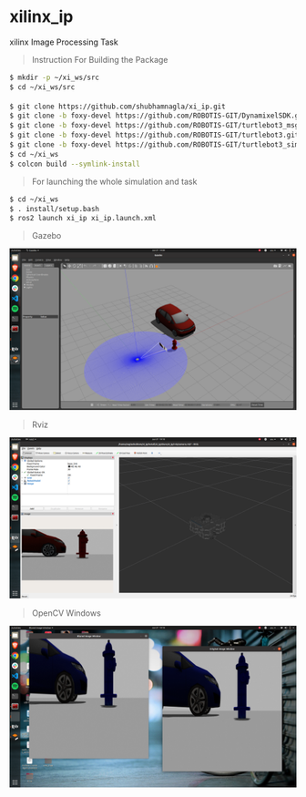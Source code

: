 # xilinx_ip
xilinx Image Processing Task

>Instruction For Building the Package

```bash
$ mkdir -p ~/xi_ws/src
$ cd ~/xi_ws/src

$ git clone https://github.com/shubhamnagla/xi_ip.git
$ git clone -b foxy-devel https://github.com/ROBOTIS-GIT/DynamixelSDK.git
$ git clone -b foxy-devel https://github.com/ROBOTIS-GIT/turtlebot3_msgs.git
$ git clone -b foxy-devel https://github.com/ROBOTIS-GIT/turtlebot3.git
$ git clone -b foxy-devel https://github.com/ROBOTIS-GIT/turtlebot3_simulations.git
$ cd ~/xi_ws
$ colcon build --symlink-install
```

> For launching the whole simulation and task 
```bash
$ cd ~/xi_ws
$ . install/setup.bash
$ ros2 launch xi_ip xi_ip.launch.xml
```
> Gazebo
<img src="./images/Gazebo.png" />

>Rviz
<img src="./images/Rviz.png" />

>OpenCV Windows
<img src="./images/OpenCVW.png" />
